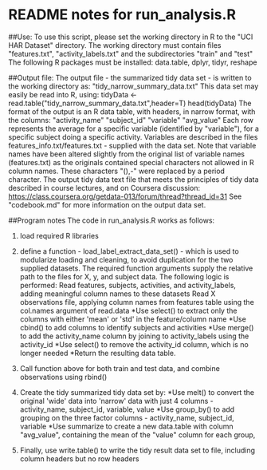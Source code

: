 # README notes for run_analysis.R 

##Use:
To use this script, please set the working directory in R to the "UCI HAR Dataset" directory. 
The working directory must contain files "features.txt", "activity_labels.txt" and the subdirectories "train" and "test"
The following R packages must be installed: data.table, dplyr, tidyr, reshape


##Output file:
The output file - the summarized tidy data set - is written to the working directory as: "tidy_narrow_summary_data.txt"
This data set may easily be read into R, using:
	tidyData <- read.table("tidy_narrow_summary_data.txt",header=T)
	head(tidyData)
The format of the output is an R data table, with headers, in narrow format, with the columns: "activity_name" "subject_id" "variable" "avg_value"
Each row represents the average for a specific variable (identified by "variable"), for a specific subject doing a specific activity.
Variables are described in the files features_info.txt/features.txt - supplied with the data set. Note that variable names have been altered slightly from the original list of variable names (features.txt) as the originals contained special characters not allowed in R column names. These characters "(),-" were replaced by a period character.
The output tidy data text file that meets the principles of tidy data described in course lectures, and on Coursera discussion: https://class.coursera.org/getdata-013/forum/thread?thread_id=31
See "codebook.md" for more information on the output data set.


##Program notes
The code in run_analysis.R works as follows:

1. load required R libraries

2. define a function - load_label_extract_data_set() - which is used to modularize loading and cleaning, to avoid duplication for the two supplied datasets. The required function arguments supply the relative path to the files for X, y, and subject data.
The following logic is performed:
Read features, subjects, activities, and activity_labels, adding meaningful column names to these datasets
Read X observations file, applying column names from features table using the col.names argument of read.data
  *Use select() to extract only the columns with either 'mean' or 'std' in the feature/column name
  *Use cbind() to add columns to identify subjects and activities
  *Use merge() to add the activity_name column by joining to activity_labels using the activity_id
  *Use select() to remove the activity_id column, which is no longer needed
  *Return the resulting data table.
	
3. Call function above for both train and test data, and combine observations using rbind()

4. Create the tidy summarized tidy data set by:
  *Use melt() to convert the original 'wide' data into 'narrow' data with just 4 columns - activity_name, subject_id, variable, value
  *Use group_by() to add grouping on the three factor columns - activity_name, subject_id, variable
  *Use summarize to create a new data.table with column "avg_value", containing the mean of the "value" column for each group, 

5. Finally, use write.table() to write the tidy result data set to file, including column headers but no row headers
 

